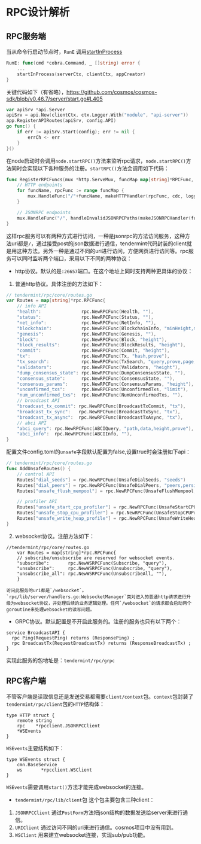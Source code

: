 # RPC设计解析

## RPC服务端

当从命令行启动节点时，`RunE` 调用[startInProcess](https://github.com/cosmos/cosmos-sdk/blob/v0.46.7/server/start.go#L143)
```go
RunE: func(cmd *cobra.Command, _ []string) error {
	...
	startInProcess(serverCtx, clientCtx, appCreator)
}
```

关键代码如下（有省略），https://github.com/cosmos/cosmos-sdk/blob/v0.46.7/server/start.go#L405
```go
var apiSrv *api.Server
apiSrv = api.New(clientCtx, ctx.Logger.With("module", "api-server"))
app.RegisterAPIRoutes(apiSrv, config.API)
go func() {
	if err := apiSrv.Start(config); err != nil {
		errCh <- err
	}
}()
```

在node启动时会调用`node.startRPC()`方法来监听rpc请求，`node.startRPC()`方法同时会实现以下各种服务的注册。`startRPC()`方法会调用如下代码：
```go
func RegisterRPCFuncs(mux *http.ServeMux, funcMap map[string]*RPCFunc, cdc *amino.Codec, logger log.Logger) {
	// HTTP endpoints
	for funcName, rpcFunc := range funcMap {
		mux.HandleFunc("/"+funcName, makeHTTPHandler(rpcFunc, cdc, logger))
	}

	// JSONRPC endpoints
	mux.HandleFunc("/", handleInvalidJSONRPCPaths(makeJSONRPCHandler(funcMap, cdc, logger)))
}
```
这样rpc服务可以有两种方式进行访问，一种是jsonrpc的方法访问服务，这种方法uri都是`/`，通过接受post的json数据进行通信，tendermint代码封装的client就是用这种方法。另外一种是通过不同的uri进行访问，方便网页进行访问等。rpc服务可以同时监听两个端口，采用以下不同的两种协议：

* http协议。默认的是`:26657`端口。在这个地址上同时支持两种更具体的协议：
1. 普通http协议。具体注册的方法如下：
```go
// tendermint/rpc/core/routes.go
var Routes = map[string]*rpc.RPCFunc{
	// info API
	"health":               rpc.NewRPCFunc(Health, ""),
	"status":               rpc.NewRPCFunc(Status, ""),
	"net_info":             rpc.NewRPCFunc(NetInfo, ""),
	"blockchain":           rpc.NewRPCFunc(BlockchainInfo, "minHeight,maxHeight"),
	"genesis":              rpc.NewRPCFunc(Genesis, ""),
	"block":                rpc.NewRPCFunc(Block, "height"),
	"block_results":        rpc.NewRPCFunc(BlockResults, "height"),
	"commit":               rpc.NewRPCFunc(Commit, "height"),
	"tx":                   rpc.NewRPCFunc(Tx, "hash,prove"),
	"tx_search":            rpc.NewRPCFunc(TxSearch, "query,prove,page,per_page"),
	"validators":           rpc.NewRPCFunc(Validators, "height"),
	"dump_consensus_state": rpc.NewRPCFunc(DumpConsensusState, ""),
	"consensus_state":      rpc.NewRPCFunc(ConsensusState, ""),
	"consensus_params":     rpc.NewRPCFunc(ConsensusParams, "height"),
	"unconfirmed_txs":      rpc.NewRPCFunc(UnconfirmedTxs, "limit"),
	"num_unconfirmed_txs":  rpc.NewRPCFunc(NumUnconfirmedTxs, ""),
	// broadcast API
	"broadcast_tx_commit": rpc.NewRPCFunc(BroadcastTxCommit, "tx"),
	"broadcast_tx_sync":   rpc.NewRPCFunc(BroadcastTxSync, "tx"),
	"broadcast_tx_async":  rpc.NewRPCFunc(BroadcastTxAsync, "tx"),
	// abci API
	"abci_query": rpc.NewRPCFunc(ABCIQuery, "path,data,height,prove"),
	"abci_info":  rpc.NewRPCFunc(ABCIInfo, ""),
}
```
配置文件config.toml的`unsafe`字段默认配置为false,设置true时会注册如下api：
```go
// tendermint/rpc/core/routes.go
func AddUnsafeRoutes() {
	// control API
	Routes["dial_seeds"] = rpc.NewRPCFunc(UnsafeDialSeeds, "seeds")
	Routes["dial_peers"] = rpc.NewRPCFunc(UnsafeDialPeers, "peers,persistent")
	Routes["unsafe_flush_mempool"] = rpc.NewRPCFunc(UnsafeFlushMempool, "")

	// profiler API
	Routes["unsafe_start_cpu_profiler"] = rpc.NewRPCFunc(UnsafeStartCPUProfiler, "filename")
	Routes["unsafe_stop_cpu_profiler"] = rpc.NewRPCFunc(UnsafeStopCPUProfiler, "")
	Routes["unsafe_write_heap_profile"] = rpc.NewRPCFunc(UnsafeWriteHeapProfile, "filename")
}
```

2. websocket协议。注册方法如下：
```
//tendermint/rpc/core/routes.go
    var Routes = map[string]*rpc.RPCFunc{
	// subscribe/unsubscribe are reserved for websocket events.
	"subscribe":       rpc.NewWSRPCFunc(Subscribe, "query"),
	"unsubscribe":     rpc.NewWSRPCFunc(Unsubscribe, "query"),
	"unsubscribe_all": rpc.NewWSRPCFunc(UnsubscribeAll, ""),
    }
```
    访问此服务的uri都是`/websocket`。`rpc/lib/server/handlers.go:WebsocketManager`类对进入的普通http请求进行升级为websocket协议，并处理后续的业务逻辑处理。任何`/websocket`的请求都会启动两个goroutine来处理websocket的读写问题。

* GRPC协议。默认配置是不开启此服务的。注册的服务也只有以下两个：
```
service BroadcastAPI {
  rpc Ping(RequestPing) returns (ResponsePing) ;
  rpc BroadcastTx(RequestBroadcastTx) returns (ResponseBroadcastTx) ;
}
```
实现此服务的包地址是：`tendermint/rpc/grpc`

## RPC客户端
不管客户端是读取信息还是发送交易都需要`client/context`包。`context`包封装了`tendermint/rpc/client`包的`HTTP`结构体：
```
type HTTP struct {
	remote string
	rpc    *rpcclient.JSONRPCClient
	*WSEvents
}
```

`WSEvents`主要结构如下：
```
type WSEvents struct {
	cmn.BaseService
	ws       *rpcclient.WSClient
}
```
`WSEvents`需要调用`start()`方法才能完成websocket的连接。

* `tendermint/rpc/lib/client`包
这个包主要包含三种client：
1. `JSONRPCClient` 通过`PostForm`方法把json结构的数据发送给server来进行通信。
1. `URIClient` 通过访问不同的uri来进行通信。cosmos项目中没有用到。
1. `WSClient` 用来建立websocket连接，实现sub/pub功能。
